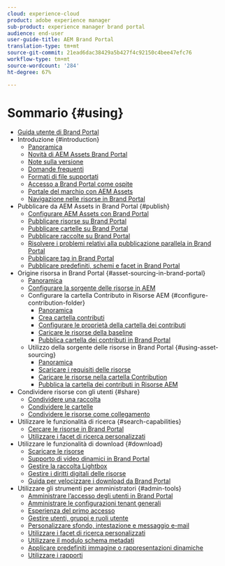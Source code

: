 ```yaml
---
cloud: experience-cloud
product: adobe experience manager
sub-product: experience manager brand portal
audience: end-user
user-guide-title: AEM Brand Portal
translation-type: tm+mt
source-git-commit: 21ead6dac38429a5b427f4c92150c4bee47efc76
workflow-type: tm+mt
source-wordcount: '284'
ht-degree: 67%

---
```



# Sommario {#using}

+ [Guida utente di Brand Portal](using/home.md)
+ Introduzione {#introduction}
   + [Panoramica](using/brand-portal.md)
   + [Novità di AEM Assets Brand Portal](using/whats-new.md)
   + [Note sulla versione](using/brand-portal-release-notes.md)
   + [Domande frequenti](using/brand-portal-faqs.md)
   + [Formati di file supportati](using/brand-portal-supported-formats.md)
   + [Accesso a Brand Portal come ospite](using/guest-access.md)
   + [Portale del marchio con AEM Assets](https://helpx.adobe.com/experience-manager/kt/assets/using/brand-portal-article-understand.html)
   + [Navigazione nelle risorse in Brand Portal](using/browse-assets-brand-portal.md)
+ Pubblicare da AEM Assets in Brand Portal {#publish}
   + [Configurare AEM Assets con Brand Portal](using/configure-aem-assets-with-brand-portal.md)
   + [Pubblicare risorse su Brand Portal](https://docs.adobe.com/content/help/en/experience-manager-65/assets/brandportal/brand-portal-publish-assets.html)
   + [Pubblicare cartelle su Brand Portal](https://docs.adobe.com/content/help/en/experience-manager-65/assets/brandportal/brand-portal-publish-folder.html)
   + [Pubblicare raccolte su Brand Portal](https://docs.adobe.com/content/help/en/experience-manager-65/assets/brandportal/brand-portal-publish-collection.html)
   + [Risolvere i problemi relativi alla pubblicazione parallela in Brand Portal](using/troubleshoot-parallel-publishing.md)
   + [Pubblicare tag in Brand Portal](using/brand-portal-publish-tags.md)
   + [Pubblicare predefiniti, schemi e facet in Brand Portal](using/publish-schema-search-facets-presets.md)
+ Origine risorsa in Brand Portal {#asset-sourcing-in-brand-portal}
   + [Panoramica](using/brand-portal-asset-sourcing.md)
   + [Configurare la sorgente delle risorse in AEM](using/brand-portal-configure-asset-sourcing.md)
   + Configurare la cartella Contributo in Risorse AEM {#configure-contribution-folder}
      + [Panoramica](using/brand-portal-contribution-folder.md)
      + [Crea cartella contributi](using/brand-portal-create-contribution-folder.md)
      + [Configurare le proprietà della cartella dei contributi](using/brand-portal-configure-contribution-folder-properties.md)
      + [Caricare le risorse della baseline](using/brand-portal-upload-baseline-assets.md)
      + [Pubblica cartella dei contributi in Brand Portal](using/brand-portal-publish-contribution-folder-to-brand-portal.md)
   + Utilizzo della sorgente delle risorse in Brand Portal {#using-asset-sourcing}
      + [Panoramica](using/brand-portal-overiew-using-asset-sourcing.md)
      + [Scaricare i requisiti delle risorse](using/brand-portal-download-asset-requirements.md)
      + [Caricare le risorse nella cartella Contribution](using/brand-portal-upload-assets-to-contribution-folder.md)
      + [Pubblica la cartella dei contributi in Risorse AEM](using/brand-portal-publish-contribution-folder-to-aem-assets.md)
+ Condividere risorse con gli utenti {#share}
   + [Condividere una raccolta](using/brand-portal-share-collection.md)
   + [Condividere le cartelle](using/brand-portal-sharing-folders.md)
   + [Condividere le risorse come collegamento](using/brand-portal-link-share.md)
+ Utilizzare le funzionalità di ricerca {#search-capabilities}
   + [Cercare le risorse in Brand Portal](using/brand-portal-searching.md)
   + [Utilizzare i facet di ricerca personalizzati](using/brand-portal-search-facets.md)
+ Utilizzare le funzionalità di download {#download}
   + [Scaricare le risorse](using/brand-portal-download-users.md)
   + [Supporto di video dinamici in Brand Portal](using/dynamic-video-brand-portal.md)
   + [Gestire la raccolta Lightbox](using/brand-portal-light-box.md)
   + [Gestire i diritti digitali delle risorse](using/manage-digital-rights-of-assets.md)
   + [Guida per velocizzare i download da Brand Portal](using/accelerated-download.md)
+ Utilizzare gli strumenti per amministratori {#admin-tools}
   + [Amministrare l’accesso degli utenti in Brand Portal](using/access-configurations-brand-portal.md)
   + [Amministrare le configurazioni tenant generali](using/brand-portal-general-configuration.md)
   + [Esperienza del primo accesso](using/brand-portal-onboarding.md)
   + [Gestire utenti, gruppi e ruoli utente](using/brand-portal-adding-users.md)
   + [Personalizzare sfondo, intestazione e messaggio e-mail](using/brand-portal-branding.md)
   + [Utilizzare i facet di ricerca personalizzati](using/brand-portal-search-facets.md)
   + [Utilizzare il modulo schema metadati](using/brand-portal-metadata-schemas.md)
   + [Applicare predefiniti immagine o rappresentazioni dinamiche](using/brand-portal-image-presets.md)
   + [Utilizzare i rapporti](using/brand-portal-reports.md)

